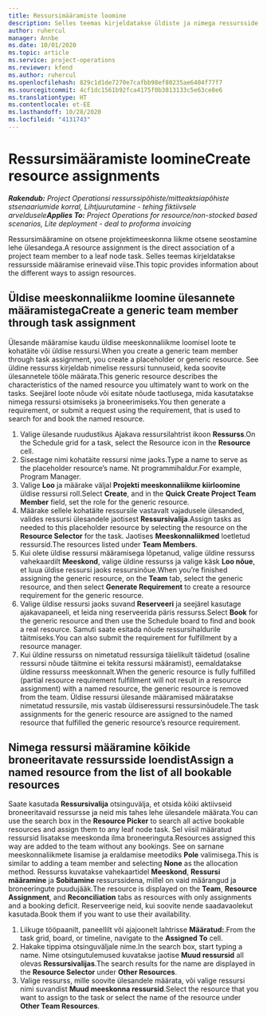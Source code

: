 ```yaml
---
title: Ressursimääramiste loomine
description: Selles teemas kirjeldatakse üldiste ja nimega ressursside määramiste loomist.
author: ruhercul
manager: Annbe
ms.date: 10/01/2020
ms.topic: article
ms.service: project-operations
ms.reviewer: kfend
ms.author: ruhercul
ms.openlocfilehash: 829c1d1de7270e7cafbb98ef80235ae6404f77f7
ms.sourcegitcommit: 4cf1dc1561b92fca4175f0b3813133c5e63ce8e6
ms.translationtype: HT
ms.contentlocale: et-EE
ms.lasthandoff: 10/28/2020
ms.locfileid: "4131743"
---
```

# <a name="create-resource-assignments"></a><span data-ttu-id="2a024-103">Ressursimääramiste loomine</span><span class="sxs-lookup"><span data-stu-id="2a024-103">Create resource assignments</span></span>

<span data-ttu-id="2a024-104">_**Rakendub:** Project Operationsi ressurssipõhiste/mitteaktsiapõhiste stsenaariumide korral,  Lihtjuurutamine - tehing fiktiivsele arveldusele_</span><span class="sxs-lookup"><span data-stu-id="2a024-104">_**Applies To:** Project Operations for resource/non-stocked based scenarios, Lite deployment - deal to proforma invoicing_</span></span>


<span data-ttu-id="2a024-105">Ressursimääramine on otsene projektimeeskonna liikme otsene seostamine lehe ülesandega.</span><span class="sxs-lookup"><span data-stu-id="2a024-105">A resource assignment is the direct association of a project team member to a leaf node task.</span></span> <span data-ttu-id="2a024-106">Selles teemas kirjeldatakse ressursside määramise erinevaid viise.</span><span class="sxs-lookup"><span data-stu-id="2a024-106">This topic provides information about the different ways to assign resources.</span></span>

## <a name="create-a-generic-team-member-through-task-assignment"></a><span data-ttu-id="2a024-107">Üldise meeskonnaliikme loomine ülesannete määramistega</span><span class="sxs-lookup"><span data-stu-id="2a024-107">Create a generic team member through task assignment</span></span>


<span data-ttu-id="2a024-108">Ülesande määramise kaudu üldise meeskonnaliikme loomisel loote te kohatäite või üldise ressursi.</span><span class="sxs-lookup"><span data-stu-id="2a024-108">When you create a generic team member through task assignment, you create a placeholder or generic resource.</span></span> <span data-ttu-id="2a024-109">See üldine ressurss kirjeldab nimelise ressursi tunnuseid, keda soovite ülesannetele tööle määrata.</span><span class="sxs-lookup"><span data-stu-id="2a024-109">This generic resource describes the characteristics of the named resource you ultimately want to work on the tasks.</span></span> <span data-ttu-id="2a024-110">Seejärel loote nõude või esitate nõude taotlusega, mida kasutatakse nimega ressursi otsimiseks ja broneerimiseks.</span><span class="sxs-lookup"><span data-stu-id="2a024-110">You then generate a requirement, or submit a request using the requirement, that is used to search for and book the named resource.</span></span>

1. <span data-ttu-id="2a024-111">Valige ülesande ruudustikus Ajakava ressursilahtrist ikoon **Ressurss**.</span><span class="sxs-lookup"><span data-stu-id="2a024-111">On the Schedule grid for a task, select the Resource icon in the **Resource** cell.</span></span>
2. <span data-ttu-id="2a024-112">Sisestage nimi kohatäite ressursi nime jaoks.</span><span class="sxs-lookup"><span data-stu-id="2a024-112">Type a name to serve as the placeholder resource’s name.</span></span> <span data-ttu-id="2a024-113">Nt programmihaldur.</span><span class="sxs-lookup"><span data-stu-id="2a024-113">For example, Program Manager.</span></span>
3. <span data-ttu-id="2a024-114">Valige **Loo** ja määrake väljal **Projekti meeskonnaliikme kiirloomine** üldise ressursi roll.</span><span class="sxs-lookup"><span data-stu-id="2a024-114">Select **Create**, and in the **Quick Create Project Team Member** field, set the role for the generic resource.</span></span>
4. <span data-ttu-id="2a024-115">Määrake sellele kohatäite ressursile vastavalt vajadusele ülesanded, valides ressursi ülesandele jaotisest **Ressursivalija**.</span><span class="sxs-lookup"><span data-stu-id="2a024-115">Assign tasks as needed to this placeholder resource by selecting the resource on the **Resource Selector** for the task.</span></span> <span data-ttu-id="2a024-116">Jaotises **Meeskonnaliikmed** loetletud ressursid.</span><span class="sxs-lookup"><span data-stu-id="2a024-116">The resources listed under **Team Members**.</span></span>
5. <span data-ttu-id="2a024-117">Kui olete üldise ressursi määramisega lõpetanud, valige üldine ressurss vahekaardilt **Meeskond**, valige üldine ressurss ja valige käsk **Loo nõue**, et luua üldise ressursi jaoks ressursinõue.</span><span class="sxs-lookup"><span data-stu-id="2a024-117">When you’re finished assigning the generic resource, on the **Team** tab, select the generic resource, and then select **Generate Requirement** to create a resource requirement for the generic resource.</span></span>
6. <span data-ttu-id="2a024-118">Valige üldise ressursi jaoks suvand **Reserveeri** ja seejärel kasutage ajakavapaneeli, et leida ning reserveerida päris ressurss.</span><span class="sxs-lookup"><span data-stu-id="2a024-118">Select **Book** for the generic resource and then use the Schedule board to find and book a real resource.</span></span> <span data-ttu-id="2a024-119">Samuti saate esitada nõude ressursihaldurile täitmiseks.</span><span class="sxs-lookup"><span data-stu-id="2a024-119">You can also submit the requirement for fulfillment by a resource manager.</span></span>
7. <span data-ttu-id="2a024-120">Kui üldine ressurss on nimetatud ressursiga täielikult täidetud (osaline ressursi nõude täitmine ei tekita ressursi määramist), eemaldatakse üldine ressurss meeskonnalt.</span><span class="sxs-lookup"><span data-stu-id="2a024-120">When the generic resource is fully fulfilled (partial resource requirement fulfillment will not result in a resource assignment) with a named resource, the generic resource is removed from the team.</span></span> <span data-ttu-id="2a024-121">Üldise ressursi ülesande määramised määratakse nimetatud ressursile, mis vastab üldiseressursi ressursinõudele.</span><span class="sxs-lookup"><span data-stu-id="2a024-121">The task assignments for the generic resource are assigned to the named resource that fulfilled the generic resource’s resource requirement.</span></span>

## <a name="assign-a-named-resource-from-the-list-of-all-bookable-resources"></a><span data-ttu-id="2a024-122">Nimega ressursi määramine kõikide broneeritavate ressursside loendist</span><span class="sxs-lookup"><span data-stu-id="2a024-122">Assign a named resource from the list of all bookable resources</span></span>

<span data-ttu-id="2a024-123">Saate kasutada **Ressursivalija** otsinguvälja, et otsida kõiki aktiivseid broneeritavaid ressursse ja neid mis tahes lehe ülesandele määrata.</span><span class="sxs-lookup"><span data-stu-id="2a024-123">You can use the search box in the **Resource Picker** to search all active bookable resources and assign them to any leaf node task.</span></span> <span data-ttu-id="2a024-124">Sel viisil määratud ressursid lisatakse meeskonda ilma broneeringuta.</span><span class="sxs-lookup"><span data-stu-id="2a024-124">Resources assigned this way are added to the team without any bookings.</span></span> <span data-ttu-id="2a024-125">See on sarnane meeskonnaliikmete lisamise ja eraldamise meetodiks **Pole** valimisega.</span><span class="sxs-lookup"><span data-stu-id="2a024-125">This is similar to adding a team member and selecting **None** as the allocation method.</span></span> <span data-ttu-id="2a024-126">Ressurss kuvatakse vahekaartidel **Meeskond**, **Ressursi määramine** ja **Sobitamine** ressurssidena, millel on vaid määrangud ja broneeringute puudujääk.</span><span class="sxs-lookup"><span data-stu-id="2a024-126">The resource is displayed on the **Team**, **Resource Assignment**, and **Reconciliation** tabs as resources with only assignments and a booking deficit.</span></span> <span data-ttu-id="2a024-127">Reserveerige neid, kui soovite nende saadavaolekut kasutada.</span><span class="sxs-lookup"><span data-stu-id="2a024-127">Book them if you want to use their availability.</span></span>

1. <span data-ttu-id="2a024-128">Liikuge tööpaanilt, paneellilt või ajajoonelt lahtrisse **Määratud:**.</span><span class="sxs-lookup"><span data-stu-id="2a024-128">From the task grid, board, or timeline, navigate to the **Assigned To** cell.</span></span>
2. <span data-ttu-id="2a024-129">Hakake tippima otsinguväljale nime.</span><span class="sxs-lookup"><span data-stu-id="2a024-129">In the search box, start typing a name.</span></span> <span data-ttu-id="2a024-130">Nime otsingutulemused kuvatakse jaotise **Muud ressursid** all olevas **Ressursivalijas**.</span><span class="sxs-lookup"><span data-stu-id="2a024-130">The search results for the name are displayed in the **Resource Selector** under **Other Resources**.</span></span>
3. <span data-ttu-id="2a024-131">Valige ressurss, mille soovite ülesandele määrata, või valige ressursi nimi suvandist **Muud meeskonna ressursid**.</span><span class="sxs-lookup"><span data-stu-id="2a024-131">Select the resource that you want to assign to the task or select the name of the resource under **Other Team Resources**.</span></span>
